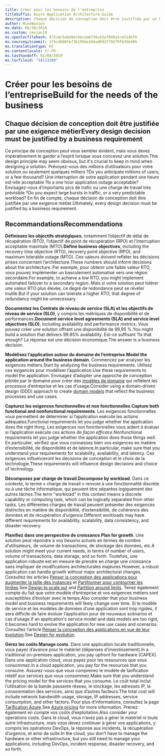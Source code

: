 ```yaml
---
title: Créer pour les besoins de l’entreprise
titleSuffix: Azure Application Architecture Guide
description: Chaque décision de conception doit être justifiée par un besoin de l’entreprise.
author: MikeWasson
ms.date: 08/30/2018
ms.custom: seojan19
ms.openlocfilehash: 872c4c5a6e0ecbecaa6736c63a7049a1ce514bf6
ms.sourcegitcommit: 1f4cdb08fe73b1956e164ad692f792f9f635b409
ms.translationtype: HT
ms.contentlocale: fr-FR
ms.lasthandoff: 01/08/2019
ms.locfileid: "54113380"
---
```

# <a name="build-for-the-needs-of-the-business"></a><span data-ttu-id="b11c5-103">Créer pour les besoins de l’entreprise</span><span class="sxs-lookup"><span data-stu-id="b11c5-103">Build for the needs of the business</span></span>

## <a name="every-design-decision-must-be-justified-by-a-business-requirement"></a><span data-ttu-id="b11c5-104">Chaque décision de conception doit être justifiée par une exigence métier</span><span class="sxs-lookup"><span data-stu-id="b11c5-104">Every design decision must be justified by a business requirement</span></span>

<span data-ttu-id="b11c5-105">Ce principe de conception peut vous sembler évident, mais vous devez impérativement le garder à l’esprit lorsque vous concevez une solution.</span><span class="sxs-lookup"><span data-stu-id="b11c5-105">This design principle may seem obvious, but it's crucial to keep in mind when designing a solution.</span></span> <span data-ttu-id="b11c5-106">Prévoyez-vous des millions d’utilisateurs pour votre solution ou seulement quelques milliers ?</span><span class="sxs-lookup"><span data-stu-id="b11c5-106">Do you anticipate millions of users, or a few thousand?</span></span> <span data-ttu-id="b11c5-107">Une interruption de votre application pendant une heure est-elle acceptable ?</span><span class="sxs-lookup"><span data-stu-id="b11c5-107">Is a one hour application outage acceptable?</span></span> <span data-ttu-id="b11c5-108">Envisagez-vous d’importants pics de trafic ou une charge de travail très prévisible ?</span><span class="sxs-lookup"><span data-stu-id="b11c5-108">Do you expect large bursts in traffic, or a very predictable workload?</span></span> <span data-ttu-id="b11c5-109">En fin de compte, chaque décision de conception doit être justifiée par une exigence métier.</span><span class="sxs-lookup"><span data-stu-id="b11c5-109">Ultimately, every design decision must be justified by a business requirement.</span></span>

## <a name="recommendations"></a><span data-ttu-id="b11c5-110">Recommandations</span><span class="sxs-lookup"><span data-stu-id="b11c5-110">Recommendations</span></span>

<span data-ttu-id="b11c5-111">**Définissez les objectifs stratégiques**, notamment l’objectif de délai de récupération (RTO), l’objectif de point de récupération (RPO) et l’interruption acceptable maximale (MTO).</span><span class="sxs-lookup"><span data-stu-id="b11c5-111">**Define business objectives**, including the recovery time objective (RTO), recovery point objective (RPO), and maximum tolerable outage (MTO).</span></span> <span data-ttu-id="b11c5-112">Ces valeurs doivent refléter les décisions prises concernant l’architecture.</span><span class="sxs-lookup"><span data-stu-id="b11c5-112">These numbers should inform decisions about the architecture.</span></span> <span data-ttu-id="b11c5-113">Par exemple, pour obtenir une faible valeur RTO, vous pouvez implémenter un basculement automatisé vers une région secondaire.</span><span class="sxs-lookup"><span data-stu-id="b11c5-113">For example, to achieve a low RTO, you might implement automated failover to a secondary region.</span></span> <span data-ttu-id="b11c5-114">Mais si votre solution peut tolérer une valeur RTO plus élevée, ce degré de redondance peut se révéler inutile.</span><span class="sxs-lookup"><span data-stu-id="b11c5-114">But if your solution can tolerate a higher RTO, that degree of redundancy might be unnecessary.</span></span>

<span data-ttu-id="b11c5-115">**Documentez les Contrats de niveau de service (SLA) et les objectifs de niveau de service (SLO)**, y compris les métriques de disponibilité et de performances.</span><span class="sxs-lookup"><span data-stu-id="b11c5-115">**Document service level agreements (SLA) and service level objectives (SLO)**, including availability and performance metrics.</span></span> <span data-ttu-id="b11c5-116">Vous pouvez créer une solution offrant une disponibilité de 99,95 %.</span><span class="sxs-lookup"><span data-stu-id="b11c5-116">You might build a solution that delivers 99.95% availability.</span></span> <span data-ttu-id="b11c5-117">Est-ce suffisant ?</span><span class="sxs-lookup"><span data-stu-id="b11c5-117">Is that enough?</span></span> <span data-ttu-id="b11c5-118">La réponse est une décision économique.</span><span class="sxs-lookup"><span data-stu-id="b11c5-118">The answer is a business decision.</span></span>

<span data-ttu-id="b11c5-119">**Modélisez l’application autour du domaine de l’entreprise**.</span><span class="sxs-lookup"><span data-stu-id="b11c5-119">**Model the application around the business domain**.</span></span> <span data-ttu-id="b11c5-120">Commencez par analyser les exigences métiers.</span><span class="sxs-lookup"><span data-stu-id="b11c5-120">Start by analyzing the business requirements.</span></span> <span data-ttu-id="b11c5-121">Utilisez ces exigences pour modéliser l’application.</span><span class="sxs-lookup"><span data-stu-id="b11c5-121">Use these requirements to model the application.</span></span> <span data-ttu-id="b11c5-122">Envisagez d’adopter une approche de conception pilotée par le domaine pour créer des [modèles de domaine][domain-model] qui reflètent les processus d’entreprise et les cas d’usage.</span><span class="sxs-lookup"><span data-stu-id="b11c5-122">Consider using a domain-driven design (DDD) approach to create [domain models][domain-model] that reflect the business processes and use cases.</span></span>

<span data-ttu-id="b11c5-123">**Capturez les exigences fonctionnelles et non fonctionnelles**.</span><span class="sxs-lookup"><span data-stu-id="b11c5-123">**Capture both functional and nonfunctional requirements**.</span></span> <span data-ttu-id="b11c5-124">Les exigences fonctionnelles vous permettent de déterminer si l’application exécute les actions adéquates.</span><span class="sxs-lookup"><span data-stu-id="b11c5-124">Functional requirements let you judge whether the application does the right thing.</span></span> <span data-ttu-id="b11c5-125">Les exigences non fonctionnelles vous aident à évaluer si l’application exécute ces actions *de façon efficace*.</span><span class="sxs-lookup"><span data-stu-id="b11c5-125">Nonfunctional requirements let you judge whether the application does those things *well*.</span></span> <span data-ttu-id="b11c5-126">En particulier, vérifiez que vous connaissez bien vos exigences en matière d’extensibilité, de disponibilité et de latence.</span><span class="sxs-lookup"><span data-stu-id="b11c5-126">In particular, make sure that you understand your requirements for scalability, availability, and latency.</span></span> <span data-ttu-id="b11c5-127">Ces exigences influenceront les décisions de conception et le choix de la technologie.</span><span class="sxs-lookup"><span data-stu-id="b11c5-127">These requirements will influence design decisions and choice of technology.</span></span>

<span data-ttu-id="b11c5-128">**Décomposez par charge de travail**.</span><span class="sxs-lookup"><span data-stu-id="b11c5-128">**Decompose by workload**.</span></span> <span data-ttu-id="b11c5-129">Dans ce contexte, le terme « charge de travail » renvoie à une fonctionnalité discrète ou à une tâche informatique, qui peuvent être séparées logiquement des autres tâches.</span><span class="sxs-lookup"><span data-stu-id="b11c5-129">The term "workload" in this context means a discrete capability or computing task, which can be logically separated from other tasks.</span></span> <span data-ttu-id="b11c5-130">Les différentes charges de travail peuvent présenter des exigences distinctes en matière de disponibilité, d’extensibilité, de cohérence des données et de récupération d’urgence.</span><span class="sxs-lookup"><span data-stu-id="b11c5-130">Different workloads may have different requirements for availability, scalability, data consistency, and disaster recovery.</span></span>

<span data-ttu-id="b11c5-131">**Planifiez dans une perspective de croissance**.</span><span class="sxs-lookup"><span data-stu-id="b11c5-131">**Plan for growth**.</span></span> <span data-ttu-id="b11c5-132">Une solution peut répondre à vos besoins actuels en termes de nombre d’utilisateurs, de volume de transactions, de stockage des données, etc.</span><span class="sxs-lookup"><span data-stu-id="b11c5-132">A solution might meet your current needs, in terms of number of users, volume of transactions, data storage, and so forth.</span></span> <span data-ttu-id="b11c5-133">Toutefois, une application robuste est en mesure de prendre en charge une croissance sans impliquer de modifications architecturales majeures.</span><span class="sxs-lookup"><span data-stu-id="b11c5-133">However, a robust application can handle growth without major architectural changes.</span></span> <span data-ttu-id="b11c5-134">Consultez les articles [Penser la conception des applications pour augmenter la taille des instances](scale-out.md) et [Partitionner pour contourner les limites](partition.md).</span><span class="sxs-lookup"><span data-stu-id="b11c5-134">See [Design to scale out](scale-out.md) and [Partition around limits](partition.md).</span></span> <span data-ttu-id="b11c5-135">Tenez également compte du fait que votre modèle d’entreprise et vos exigences métiers sont susceptibles d’évoluer avec le temps.</span><span class="sxs-lookup"><span data-stu-id="b11c5-135">Also consider that your business model and business requirements will likely change over time.</span></span> <span data-ttu-id="b11c5-136">Si le modèle de service et les modèles de données d’une application sont trop rigides, il sera difficile de faire évoluer l’application pour de nouveaux scénarios et cas d’usage.</span><span class="sxs-lookup"><span data-stu-id="b11c5-136">If an application's service model and data models are too rigid, it becomes hard to evolve the application for new use cases and scenarios.</span></span> <span data-ttu-id="b11c5-137">Consultez l’article [Penser la conception des applications en vue de leur évolution](design-for-evolution.md).</span><span class="sxs-lookup"><span data-stu-id="b11c5-137">See [Design for evolution](design-for-evolution.md).</span></span>

<span data-ttu-id="b11c5-138">**Gérez les coûts**.</span><span class="sxs-lookup"><span data-stu-id="b11c5-138">**Manage costs**.</span></span> <span data-ttu-id="b11c5-139">Dans une application locale traditionnelle, vous payez d’avance pour le matériel (dépenses d’investissement).</span><span class="sxs-lookup"><span data-stu-id="b11c5-139">In a traditional on-premises application, you pay upfront for hardware (CAPEX).</span></span> <span data-ttu-id="b11c5-140">Dans une application cloud, vous payez pour les ressources que vous consommez.</span><span class="sxs-lookup"><span data-stu-id="b11c5-140">In a cloud application, you pay for the resources that you consume.</span></span> <span data-ttu-id="b11c5-141">Assurez-vous que vous comprenez le modèle de tarification relatif aux services que vous consommez.</span><span class="sxs-lookup"><span data-stu-id="b11c5-141">Make sure that you understand the pricing model for the services that you consume.</span></span> <span data-ttu-id="b11c5-142">Le coût total inclut l’utilisation de la bande passante réseau, le stockage, les adresses IP, la consommation des services, ainsi que d’autres facteurs.</span><span class="sxs-lookup"><span data-stu-id="b11c5-142">The total cost will include network bandwidth usage, storage, IP addresses, service consumption, and other factors.</span></span> <span data-ttu-id="b11c5-143">Pour plus d’informations, consultez la page [Tarification Azure][pricing].</span><span class="sxs-lookup"><span data-stu-id="b11c5-143">See [Azure pricing][pricing] for more information.</span></span> <span data-ttu-id="b11c5-144">Prenez également en compte vos coûts d’exploitation.</span><span class="sxs-lookup"><span data-stu-id="b11c5-144">Also consider your operations costs.</span></span> <span data-ttu-id="b11c5-145">Dans le cloud, vous n’avez pas à gérer le matériel ni toute autre infrastructure, mais vous devez continuer à gérer vos applications, y compris les opérations DevOps, la réponse aux incidents, la récupération d’urgence, et ainsi de suite.</span><span class="sxs-lookup"><span data-stu-id="b11c5-145">In the cloud, you don't have to manage the hardware or other infrastructure, but you still need to manage your applications, including DevOps, incident response, disaster recovery, and so forth.</span></span>

[domain-model]: https://martinfowler.com/eaaCatalog/domainModel.html
[pricing]: https://azure.microsoft.com/pricing/
